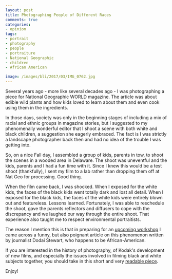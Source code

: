 ```yaml
---
layout: post
title: Photographing People of Different Races
comments: true
categories:
- opinion
tags:
- portrait
- photography
- people
- portraiture
- National Geographic
- children
- African American

image: /images/bli/2017/03/IMG_0762.jpg
---
```


Several years ago - more like several decades ago - I was photographing a piece for National Geographic WORLD magazine. The article was about edible wild plants and how kids loved to learn about them and even cook using them in the ingredients. 

In those days, society was only in the beginning stages of including a mix of racial and ethnic groups in magazine stories, but I suggested to my phenomenally wonderful editor that I shoot a scene with both white and black children, a suggestion she eagerly embraced. The fact is I was strictly a landscape photographer back then and had no idea of the trouble I was getting into. 

So, on a nice Fall day, I assembled a group of kids, parents in tow, to shoot the scenes in a wooded area in Delaware. The shoot was uneventful and the kids, parents and I had a fun time with it. Since I knew this would be a test shoot (thankfully), I sent my film to a lab rather than dropping them off at Nat Geo for processing. Good thing. 

When the film came back, I was shocked. When I exposed for the white kids, the faces of the black kids went totally dark and lost all detail. When I exposed for the black kids, the faces of the white kids were entirely blown out and featureless. Lessons learned. Fortunately, I was able to reschedule the shoot, gave the parents reflectors and diffusers to cope with the discrepancy and we laughed our way through the entire shoot. That experience also taught me to respect environmental portraitists. 

The reason I mention this is that in preparing for an [upcoming workshop](http://www.lesterpickerphoto.com/workshops/upcoming-workshops.html#blackandwhite) I came across a funny, but also poignant article on this phenomenon written by journalist Dodai Stewart, who happens to be African-American. 

If you are interested in the history of photography, of Kodak's development of new films, and especially the issues involved in filming black and white subjects together, you should take in this short and very [readable piece](http://jezebel.com/the-truth-about-photography-and-brown-skin-1557656792). 

Enjoy!